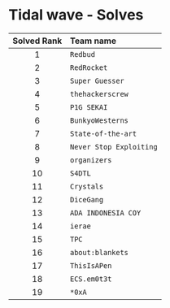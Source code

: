 # Tidal wave - Solves
| Solved Rank | Team name |
|:-----------:|:----------|
| 1 | `Redbud` |
| 2 | `RedRocket` |
| 3 | `Super Guesser` |
| 4 | `thehackerscrew` |
| 5 | `P1G SEKAI` |
| 6 | `BunkyoWesterns` |
| 7 | `State-of-the-art` |
| 8 | `Never Stop Exploiting` |
| 9 | `organizers` |
| 10 | `S4DTL` |
| 11 | `Crystals` |
| 12 | `DiceGang` |
| 13 | `ADA INDONESIA COY` |
| 14 | `ierae` |
| 15 | `TPC` |
| 16 | `about:blankets` |
| 17 | `ThisIsAPen` |
| 18 | `ECS.em0t3t` |
| 19 | `*0xA` |